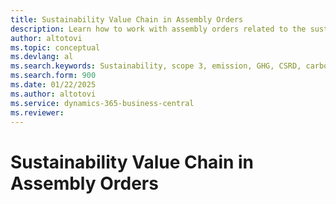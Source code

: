 ```yaml
---
title: Sustainability Value Chain in Assembly Orders
description: Learn how to work with assembly orders related to the sustainability value chain process.
author: altotovi
ms.topic: conceptual
ms.devlang: al
ms.search.keywords: Sustainability, scope 3, emission, GHG, CSRD, carbon, CO2, value chain, assembly
ms.search.form: 900
ms.date: 01/22/2025
ms.author: altotovi
ms.service: dynamics-365-business-central
ms.reviewer: 
---
```

# Sustainability Value Chain in Assembly Orders   
